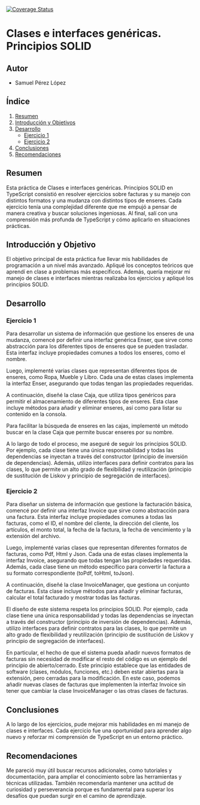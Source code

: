 [![Coverage Status](https://coveralls.io/repos/github/ULL-ESIT-INF-DSI-2324/ull-esit-inf-dsi-23-24-prct06-generics-solid-Sampeerez/badge.svg?branch=main)](https://coveralls.io/github/ULL-ESIT-INF-DSI-2324/ull-esit-inf-dsi-23-24-prct06-generics-solid-Sampeerez?branch=main)

# Clases e interfaces genéricas. Principios SOLID

## Autor

- Samuel Pérez López

## Índice

1. [Resumen](#resumen)
2. [Introducción y Objetivos](#introducción-y-objetivos)
3. [Desarrollo](#desarrollo)
   - [Ejercicio 1](#ejercicio-1)
   - [Ejercicio 2](#ejercicio-2)
4. [Conclusiones](#conclusiones)
5. [Recomendaciones](#recomendaciones)

## Resumen

Esta práctica de Clases e interfaces genéricas. Principios SOLID en TypeScript consistió en resolver ejercicios sobre facturas y su manejo con distintos formatos y una mudanza con distintos tipos de enseres. Cada ejercicio tenía una complejidad diferente que me empujó a pensar de manera creativa y buscar soluciones ingeniosas. Al final, salí con una comprensión más profunda de TypeScript y cómo aplicarlo en situaciones prácticas.

## Introducción y Objetivo

El objetivo principal de esta práctica fue llevar mis habilidades de programación a un nivel más avanzado. Apliqué los conceptos teóricos que aprendí en clase a problemas más específicos. Además, quería mejorar mi manejo de clases e interfaces mientras realizaba los ejercicios y apliqué los principios SOLID.

## Desarrollo

### Ejercicio 1

Para desarrollar un sistema de información que gestione los enseres de una mudanza, comencé por definir una interfaz genérica Enser, que sirve como abstracción para los diferentes tipos de enseres que se pueden trasladar. Esta interfaz incluye propiedades comunes a todos los enseres, como el nombre.

Luego, implementé varias clases que representan diferentes tipos de enseres, como Ropa, Mueble y Libro. Cada una de estas clases implementa la interfaz Enser, asegurando que todas tengan las propiedades requeridas.

A continuación, diseñé la clase Caja, que utiliza tipos genéricos para permitir el almacenamiento de diferentes tipos de enseres. Esta clase incluye métodos para añadir y eliminar enseres, así como para listar su contenido en la consola.

Para facilitar la búsqueda de enseres en las cajas, implementé un método buscar en la clase Caja que permite buscar enseres por su nombre.

A lo largo de todo el proceso, me aseguré de seguir los principios SOLID. Por ejemplo, cada clase tiene una única responsabilidad y todas las dependencias se inyectan a través del constructor (principio de inversión de dependencias). Además, utilizo interfaces para definir contratos para las clases, lo que permite un alto grado de flexibilidad y reutilización (principio de sustitución de Liskov y principio de segregación de interfaces).

### Ejercicio 2

Para diseñar un sistema de información que gestione la facturación básica, comencé por definir una interfaz Invoice que sirve como abstracción para una factura. Esta interfaz incluye propiedades comunes a todas las facturas, como el ID, el nombre del cliente, la dirección del cliente, los artículos, el monto total, la fecha de la factura, la fecha de vencimiento y la extensión del archivo.

Luego, implementé varias clases que representan diferentes formatos de facturas, como Pdf, Html y Json. Cada una de estas clases implementa la interfaz Invoice, asegurando que todas tengan las propiedades requeridas. Además, cada clase tiene un método específico para convertir la factura a su formato correspondiente (toPdf, toHtml, toJson).

A continuación, diseñé la clase InvoiceManager, que gestiona un conjunto de facturas. Esta clase incluye métodos para añadir y eliminar facturas, calcular el total facturado y mostrar todas las facturas.

El diseño de este sistema respeta los principios SOLID. Por ejemplo, cada clase tiene una única responsabilidad y todas las dependencias se inyectan a través del constructor (principio de inversión de dependencias). Además, utilizo interfaces para definir contratos para las clases, lo que permite un alto grado de flexibilidad y reutilización (principio de sustitución de Liskov y principio de segregación de interfaces).

En particular, el hecho de que el sistema pueda añadir nuevos formatos de facturas sin necesidad de modificar el resto del código es un ejemplo del principio de abierto/cerrado. Este principio establece que las entidades de software (clases, módulos, funciones, etc.) deben estar abiertas para la extensión, pero cerradas para la modificación. En este caso, podemos añadir nuevas clases de facturas que implementen la interfaz Invoice sin tener que cambiar la clase InvoiceManager o las otras clases de facturas.

## Conclusiones

A lo largo de los ejercicios, pude mejorar mis habilidades en mi manejo de clases e interfaces. Cada ejercicio fue una oportunidad para aprender algo nuevo y reforzar mi comprensión de TypeScript en un entorno práctico.

## Recomendaciones

Me pareció muy útil buscar recursos adicionales, como tutoriales y documentación, para ampliar el conocimiento sobre las herramientas y técnicas utilizadas. También recomendaría mantener una actitud de curiosidad y perseverancia porque es fundamental para superar los desafíos que puedan surgir en el camino de aprendizaje.